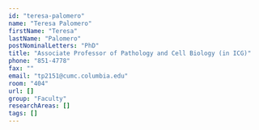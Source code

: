 ```yaml
---
id: "teresa-palomero"
name: "Teresa Palomero"
firstName: "Teresa"
lastName: "Palomero"
postNominalLetters: "PhD"
title: "Associate Professor of Pathology and Cell Biology (in ICG)"
phone: "851-4778"
fax: ""
email: "tp2151@cumc.columbia.edu"
room: "404"
url: []
group: "Faculty"
researchAreas: []
tags: []
---
```

